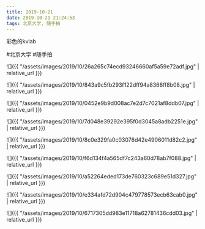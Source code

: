 ```yaml
---
title: 2019-10-21
date: 2019-10-21 21:24:53
tags: 北京大学, 随手拍
---
```


<p dir="ltr"  >彩色的kvlab</p>

#北京大学 #随手拍

![]({{ "/assets/images/2019/10/26a265c74ecd93246660af5a59e72adf.jpg" | relative_url }})

![]({{ "/assets/images/2019/10/843a9c5fb293f122dff94a8368ff8b08.jpg" | relative_url }})

![]({{ "/assets/images/2019/10/0452e9b9d008ac7e2d7c7021af8ddb07.jpg" | relative_url }})

![]({{ "/assets/images/2019/10/7d048e39292e395f0d3045a8adb2251e.jpg" | relative_url }})

![]({{ "/assets/images/2019/10/8c0e329fa0c03076d42e4906011d82c2.jpg" | relative_url }})

![]({{ "/assets/images/2019/10/f6d134f4a565df7c243a60d78ab7f088.jpg" | relative_url }})

![]({{ "/assets/images/2019/10/a52264eded173de760323c689e51d327.jpg" | relative_url }})

![]({{ "/assets/images/2019/10/e334afd72d904c479778573ecb63cab0.jpg" | relative_url }})

![]({{ "/assets/images/2019/10/6717305dd983e11718a62781436cdd03.jpg" | relative_url }})
